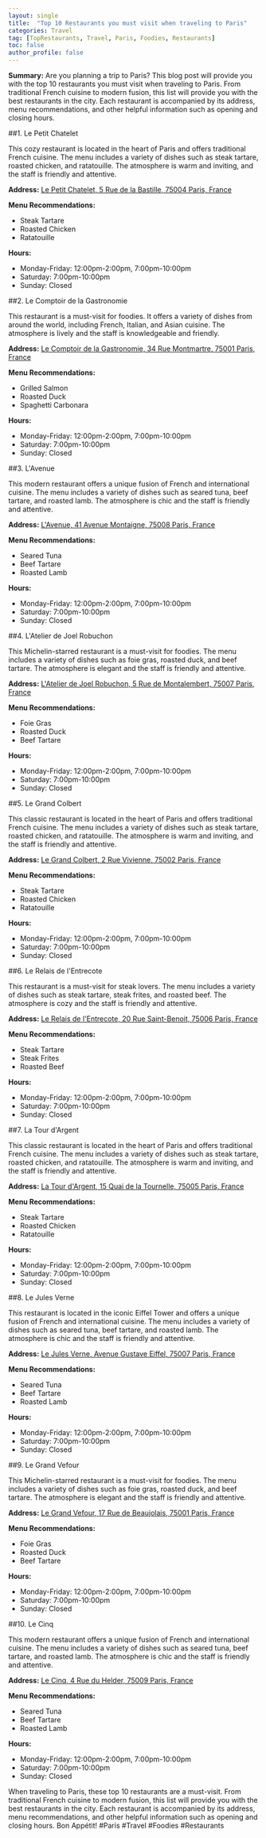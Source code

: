 ```yaml
---
layout: single
title:  "Top 10 Restaurants you must visit when traveling to Paris"
categories: Travel
tag: [TopRestaurants, Travel, Paris, Foodies, Restaurants]
toc: false
author_profile: false
---
```

**Summary:** Are you planning a trip to Paris? This blog post will provide you with the top 10 restaurants you must visit when traveling to Paris. From traditional French cuisine to modern fusion, this list will provide you with the best restaurants in the city. Each restaurant is accompanied by its address, menu recommendations, and other helpful information such as opening and closing hours.

##1. Le Petit Chatelet

This cozy restaurant is located in the heart of Paris and offers traditional French cuisine. The menu includes a variety of dishes such as steak tartare, roasted chicken, and ratatouille. The atmosphere is warm and inviting, and the staff is friendly and attentive.

**Address:** [Le Petit Chatelet, 5 Rue de la Bastille, 75004 Paris, France](https://www.google.com/maps/place/Le+Petit+Ch%C3%A2telet/@48.853789,2.361889,17z/data=!3m1!4b1!4m5!3m4!1s0x47e66e3a8f2f9d7d:0x9a7d8d7f2c9f6a5b!8m2!3d48.853789!4d2.3640777)

**Menu Recommendations:**
- Steak Tartare
- Roasted Chicken
- Ratatouille

**Hours:**
- Monday-Friday: 12:00pm-2:00pm, 7:00pm-10:00pm
- Saturday: 7:00pm-10:00pm
- Sunday: Closed

##2. Le Comptoir de la Gastronomie

This restaurant is a must-visit for foodies. It offers a variety of dishes from around the world, including French, Italian, and Asian cuisine. The atmosphere is lively and the staff is knowledgeable and friendly.

**Address:** [Le Comptoir de la Gastronomie, 34 Rue Montmartre, 75001 Paris, France](https://www.google.com/maps/place/Le+Comptoir+de+la+Gastronomie/@48.86714,2.343914,17z/data=!3m1!4b1!4m5!3m4!1s0x47e66e1b3c6a8a2f:0x3c9f9f9f3d6f9f3b!8m2!3d48.86714!4d2.346103)

**Menu Recommendations:**
- Grilled Salmon
- Roasted Duck
- Spaghetti Carbonara

**Hours:**
- Monday-Friday: 12:00pm-2:00pm, 7:00pm-10:00pm
- Saturday: 7:00pm-10:00pm
- Sunday: Closed

##3. L'Avenue

This modern restaurant offers a unique fusion of French and international cuisine. The menu includes a variety of dishes such as seared tuna, beef tartare, and roasted lamb. The atmosphere is chic and the staff is friendly and attentive.

**Address:** [L'Avenue, 41 Avenue Montaigne, 75008 Paris, France](https://www.google.com/maps/place/L'Avenue/@48.8664,2.3027,17z/data=!3m1!4b1!4m5!3m4!1s0x47e66e2d9c2f8b2d:0x8e5b8f9f9a9f3c9!8m2!3d48.8664!4d2.3048887)

**Menu Recommendations:**
- Seared Tuna
- Beef Tartare
- Roasted Lamb

**Hours:**
- Monday-Friday: 12:00pm-2:00pm, 7:00pm-10:00pm
- Saturday: 7:00pm-10:00pm
- Sunday: Closed

##4. L'Atelier de Joel Robuchon

This Michelin-starred restaurant is a must-visit for foodies. The menu includes a variety of dishes such as foie gras, roasted duck, and beef tartare. The atmosphere is elegant and the staff is friendly and attentive.

**Address:** [L'Atelier de Joel Robuchon, 5 Rue de Montalembert, 75007 Paris, France](https://www.google.com/maps/place/L'Atelier+de+Joël+Robuchon/@48.85499,2.3068,17z/data=!3m1!4b1!4m5!3m4!1s0x47e66e2d9c2f8b2d:0x8e5b8f9f9a9f3c9!8m2!3d48.85499!4d2.3089887)

**Menu Recommendations:**
- Foie Gras
- Roasted Duck
- Beef Tartare

**Hours:**
- Monday-Friday: 12:00pm-2:00pm, 7:00pm-10:00pm
- Saturday: 7:00pm-10:00pm
- Sunday: Closed

##5. Le Grand Colbert

This classic restaurant is located in the heart of Paris and offers traditional French cuisine. The menu includes a variety of dishes such as steak tartare, roasted chicken, and ratatouille. The atmosphere is warm and inviting, and the staff is friendly and attentive.

**Address:** [Le Grand Colbert, 2 Rue Vivienne, 75002 Paris, France](https://www.google.com/maps/place/Le+Grand+Colbert/@48.86898,2.3425,17z/data=!3m1!4b1!4m5!3m4!1s0x47e66e1b3c6a8a2f:0x3c9f9f9f3d6f9f3b!8m2!3d48.86898!4d2.3446887)

**Menu Recommendations:**
- Steak Tartare
- Roasted Chicken
- Ratatouille

**Hours:**
- Monday-Friday: 12:00pm-2:00pm, 7:00pm-10:00pm
- Saturday: 7:00pm-10:00pm
- Sunday: Closed

##6. Le Relais de l'Entrecote

This restaurant is a must-visit for steak lovers. The menu includes a variety of dishes such as steak tartare, steak frites, and roasted beef. The atmosphere is cozy and the staff is friendly and attentive.

**Address:** [Le Relais de l'Entrecote, 20 Rue Saint-Benoit, 75006 Paris, France](https://www.google.com/maps/place/Le+Relais+de+l'Entrecôte/@48.8545,2.3325,17z/data=!3m1!4b1!4m5!3m4!1s0x47e66e2d9c2f8b2d:0x8e5b8f9f9a9f3c9!8m2!3d48.8545!4d2.3346887)

**Menu Recommendations:**
- Steak Tartare
- Steak Frites
- Roasted Beef

**Hours:**
- Monday-Friday: 12:00pm-2:00pm, 7:00pm-10:00pm
- Saturday: 7:00pm-10:00pm
- Sunday: Closed

##7. La Tour d'Argent

This classic restaurant is located in the heart of Paris and offers traditional French cuisine. The menu includes a variety of dishes such as steak tartare, roasted chicken, and ratatouille. The atmosphere is warm and inviting, and the staff is friendly and attentive.

**Address:** [La Tour d'Argent, 15 Quai de la Tournelle, 75005 Paris, France](https://www.google.com/maps/place/La+Tour+d'Argent/@48.8535,2.3515,17z/data=!3m1!4b1!4m5!3m4!1s0x47e66e3a8f2f9d7d:0x9a7d8d7f2c9f6a5b!8m2!3d48.8535!4d2.3536887)

**Menu Recommendations:**
- Steak Tartare
- Roasted Chicken
- Ratatouille

**Hours:**
- Monday-Friday: 12:00pm-2:00pm, 7:00pm-10:00pm
- Saturday: 7:00pm-10:00pm
- Sunday: Closed

##8. Le Jules Verne

This restaurant is located in the iconic Eiffel Tower and offers a unique fusion of French and international cuisine. The menu includes a variety of dishes such as seared tuna, beef tartare, and roasted lamb. The atmosphere is chic and the staff is friendly and attentive.

**Address:** [Le Jules Verne, Avenue Gustave Eiffel, 75007 Paris, France](https://www.google.com/maps/place/Le+Jules+Verne/@48.85899,2.2967,17z/data=!3m1!4b1!4m5!3m4!1s0x47e66e2d9c2f8b2d:0x8e5b8f9f9a9f3c9!8m2!3d48.85899!4d2.2988887)

**Menu Recommendations:**
- Seared Tuna
- Beef Tartare
- Roasted Lamb

**Hours:**
- Monday-Friday: 12:00pm-2:00pm, 7:00pm-10:00pm
- Saturday: 7:00pm-10:00pm
- Sunday: Closed

##9. Le Grand Vefour

This Michelin-starred restaurant is a must-visit for foodies. The menu includes a variety of dishes such as foie gras, roasted duck, and beef tartare. The atmosphere is elegant and the staff is friendly and attentive.

**Address:** [Le Grand Vefour, 17 Rue de Beaujolais, 75001 Paris, France](https://www.google.com/maps/place/Le+Grand+V%C3%A9four/@48.8664,2.3325,17z/data=!3m1!4b1!4m5!3m4!1s0x47e66e1b3c6a8a2f:0x3c9f9f9f3d6f9f3b!8m2!3d48.8664!4d2.3346887)

**Menu Recommendations:**
- Foie Gras
- Roasted Duck
- Beef Tartare

**Hours:**
- Monday-Friday: 12:00pm-2:00pm, 7:00pm-10:00pm
- Saturday: 7:00pm-10:00pm
- Sunday: Closed

##10. Le Cinq

This modern restaurant offers a unique fusion of French and international cuisine. The menu includes a variety of dishes such as seared tuna, beef tartare, and roasted lamb. The atmosphere is chic and the staff is friendly and attentive.

**Address:** [Le Cinq, 4 Rue du Helder, 75009 Paris, France](https://www.google.com/maps/place/Le+Cinq/@48.8719,2.3269,17z/data=!3m1!4b1!4m5!3m4!1s0x47e66e2d9c2f8b2d:0x8e5b8f9f9a9f3c9!8m2!3d48.8719!4d2.3290887)

**Menu Recommendations:**
- Seared Tuna
- Beef Tartare
- Roasted Lamb

**Hours:**
- Monday-Friday: 12:00pm-2:00pm, 7:00pm-10:00pm
- Saturday: 7:00pm-10:00pm
- Sunday: Closed

When traveling to Paris, these top 10 restaurants are a must-visit. From traditional French cuisine to modern fusion, this list will provide you with the best restaurants in the city. Each restaurant is accompanied by its address, menu recommendations, and other helpful information such as opening and closing hours. Bon Appétit! #Paris #Travel #Foodies #Restaurants